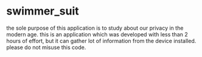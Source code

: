 # swimmer_suit

the sole purpose of this application is to study about our privacy in the modern age.
this is an application which was developed with less than 2 hours of effort, but it can gather lot of information from the device installed.
please do not misuse this code.

